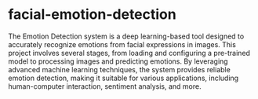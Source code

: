 # facial-emotion-detection
The Emotion Detection system is a deep learning-based tool designed to accurately recognize emotions from facial expressions in images. This project involves several stages, from loading and configuring a pre-trained model to processing images and predicting emotions. By leveraging advanced machine learning techniques, the system provides reliable emotion detection, making it suitable for various applications, including human-computer interaction, sentiment analysis, and more.
